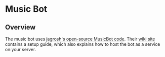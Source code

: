 # Music Bot

## Overview

The music bot uses [jagrosh's open-source MusicBot code](https://github.com/jagrosh/MusicBot). Their [wiki site](https://jmusicbot.com/) contains a setup guide, which also explains how to host the bot as a service on your server.

